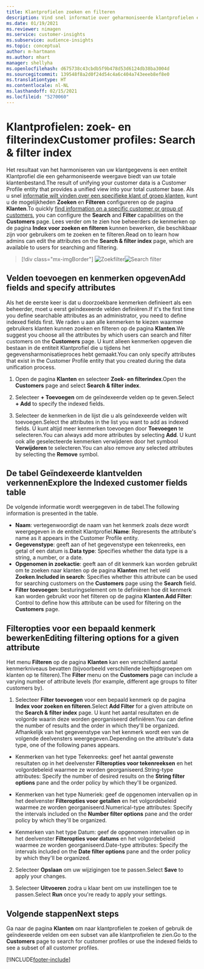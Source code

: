 ```yaml
---
title: Klantprofielen zoeken en filteren
description: Vind snel informatie over geharmoniseerde klantprofielen en filter op opgegeven kenmerken.
ms.date: 01/19/2021
ms.reviewer: nimagen
ms.service: customer-insights
ms.subservice: audience-insights
ms.topic: conceptual
author: m-hartmann
ms.author: mhart
manager: shellyha
ms.openlocfilehash: d675738c43cbdb5f9b478d53d6124db38ba3004d
ms.sourcegitcommit: 139548f8a2d0f24d54c4a6c404a743eeeb8ef8e0
ms.translationtype: HT
ms.contentlocale: nl-NL
ms.lasthandoff: 02/15/2021
ms.locfileid: "5270060"
---
```

# <a name="customer-profiles-search--filter-index"></a><span data-ttu-id="b4191-103">Klantprofielen: zoek- en filterindex</span><span class="sxs-lookup"><span data-stu-id="b4191-103">Customer profiles: Search & filter index</span></span>

<span data-ttu-id="b4191-104">Het resultaat van het harmoniseren van uw klantgegevens is een entiteit Klantprofiel die een geharmoniseerde weergave biedt van uw totale klantenbestand.</span><span class="sxs-lookup"><span data-stu-id="b4191-104">The result of unifying your customer data is a Customer Profile entity that provides a unified view into your total customer base.</span></span> <span data-ttu-id="b4191-105">Als u snel [informatie wilt vinden over een specifieke klant of groep klanten](customer-profiles.md), kunt u de mogelijkheden **Zoeken** en **Filteren** configureren op de pagina **Klanten**.</span><span class="sxs-lookup"><span data-stu-id="b4191-105">To quickly [find information on a specific customer or group of customers](customer-profiles.md), you can configure the **Search** and **Filter** capabilities on the **Customers** page.</span></span> <span data-ttu-id="b4191-106">Lees verder om te zien hoe beheerders de kenmerken op de pagina **Index voor zoeken en filteren** kunnen bewerken, die beschikbaar zijn voor gebruikers om te zoeken en te filteren.</span><span class="sxs-lookup"><span data-stu-id="b4191-106">Read on to learn how admins can edit the attributes on the **Search & filter index** page, which are available to users for searching and filtering.</span></span>

> [!div class="mx-imgBorder"]
> <span data-ttu-id="b4191-107">![Zoekfilter](media/search-filter.png "Zoekfilter")</span><span class="sxs-lookup"><span data-stu-id="b4191-107">![Search filter](media/search-filter.png "Search filter")</span></span>

## <a name="add-fields-and-specify-attributes"></a><span data-ttu-id="b4191-108">Velden toevoegen en kenmerken opgeven</span><span class="sxs-lookup"><span data-stu-id="b4191-108">Add fields and specify attributes</span></span>

<span data-ttu-id="b4191-109">Als het de eerste keer is dat u doorzoekbare kenmerken definieert als een beheerder, moet u eerst geïndexeerde velden definiëren.</span><span class="sxs-lookup"><span data-stu-id="b4191-109">If it's the first time you define searchable attributes as an administrator, you need to define indexed fields first.</span></span> <span data-ttu-id="b4191-110">We raden u aan alle kenmerken te kiezen waarmee gebruikers klanten kunnen zoeken en filteren op de pagina **Klanten**.</span><span class="sxs-lookup"><span data-stu-id="b4191-110">We suggest you choose all the attributes by which users can search and filter customers on the **Customers** page.</span></span> <span data-ttu-id="b4191-111">U kunt alleen kenmerken opgeven die bestaan in de entiteit Klantprofiel die u tijdens het gegevensharmonisatieproces hebt gemaakt.</span><span class="sxs-lookup"><span data-stu-id="b4191-111">You can only specify attributes that exist in the Customer Profile entity that you created during the data unification process.</span></span>

1. <span data-ttu-id="b4191-112">Open de pagina **Klanten** en selecteer **Zoek- en filterindex**.</span><span class="sxs-lookup"><span data-stu-id="b4191-112">Open the **Customers** page and select **Search & filter index**.</span></span>

2. <span data-ttu-id="b4191-113">Selecteer **+ Toevoegen** om de geïndexeerde velden op te geven.</span><span class="sxs-lookup"><span data-stu-id="b4191-113">Select **+ Add** to specify the indexed fields.</span></span>

3. <span data-ttu-id="b4191-114">Selecteer de kenmerken in de lijst die u als geïndexeerde velden wilt toevoegen.</span><span class="sxs-lookup"><span data-stu-id="b4191-114">Select the attributes in the list you want to add as indexed fields.</span></span> <span data-ttu-id="b4191-115">U kunt altijd meer kenmerken toevoegen door **Toevoegen** te selecteren.</span><span class="sxs-lookup"><span data-stu-id="b4191-115">You can always add more attributes by selecting **Add**.</span></span> <span data-ttu-id="b4191-116">U kunt ook alle geselecteerde kenmerken verwijderen door het symbool **Verwijderen** te selecteren.</span><span class="sxs-lookup"><span data-stu-id="b4191-116">You can also remove any selected attributes by selecting the **Remove** symbol.</span></span>

## <a name="explore-the-indexed-customer-fields-table"></a><span data-ttu-id="b4191-117">De tabel Geïndexeerde klantvelden verkennen</span><span class="sxs-lookup"><span data-stu-id="b4191-117">Explore the Indexed customer fields table</span></span>

<span data-ttu-id="b4191-118">De volgende informatie wordt weergegeven in de tabel.</span><span class="sxs-lookup"><span data-stu-id="b4191-118">The following information is presented in the table.</span></span>

- <span data-ttu-id="b4191-119">**Naam**: vertegenwoordigt de naam van het kenmerk zoals deze wordt weergegeven in de entiteit Klantprofiel.</span><span class="sxs-lookup"><span data-stu-id="b4191-119">**Name**: Represents the attribute's name as it appears in the Customer Profile entity.</span></span>
- <span data-ttu-id="b4191-120">**Gegevenstype**: geeft aan of het gegevenstype een tekenreeks, een getal of een datum is.</span><span class="sxs-lookup"><span data-stu-id="b4191-120">**Data type**: Specifies whether the data type is a string, a number, or a date.</span></span>
- <span data-ttu-id="b4191-121">**Opgenomen in zoekactie**: geeft aan of dit kenmerk kan worden gebruikt om te zoeken naar klanten op de pagina **Klanten** met het veld **Zoeken**.</span><span class="sxs-lookup"><span data-stu-id="b4191-121">**Included in search**: Specifies whether this attribute can be used for searching customers on the **Customers** page using the **Search** field.</span></span>
- <span data-ttu-id="b4191-122">**Filter toevoegen**: besturingselement om te definiëren hoe dit kenmerk kan worden gebruikt voor het filteren op de pagina **Klanten**.</span><span class="sxs-lookup"><span data-stu-id="b4191-122">**Add Filter**: Control to define how this attribute can be used for filtering on the **Customers** page.</span></span>

## <a name="editing-filtering-options-for-a-given-attribute"></a><span data-ttu-id="b4191-123">Filteropties voor een bepaald kenmerk bewerken</span><span class="sxs-lookup"><span data-stu-id="b4191-123">Editing filtering options for a given attribute</span></span>

<span data-ttu-id="b4191-124">Het menu **Filteren** op de pagina **Klanten** kan een verschillend aantal kenmerkniveaus bevatten (bijvoorbeeld verschillende leeftijdsgroepen om klanten op te filteren).</span><span class="sxs-lookup"><span data-stu-id="b4191-124">The **Filter** menu on the **Customers** page can include a varying number of attribute levels (for example, different age groups to filter customers by).</span></span>

1. <span data-ttu-id="b4191-125">Selecteer **Filter toevoegen** voor een bepaald kenmerk op de pagina **Index voor zoeken en filteren**.</span><span class="sxs-lookup"><span data-stu-id="b4191-125">Select **Add Filter** for a given attribute on the **Search & filter index** page.</span></span> <span data-ttu-id="b4191-126">U kunt het aantal resultaten en de volgorde waarin deze worden georganiseerd definiëren.</span><span class="sxs-lookup"><span data-stu-id="b4191-126">You can define the number of results and the order in which they'll be organized.</span></span> <span data-ttu-id="b4191-127">Afhankelijk van het gegevenstype van het kenmerk wordt een van de volgende deelvensters weergegeven.</span><span class="sxs-lookup"><span data-stu-id="b4191-127">Depending on the attribute's data type, one of the following panes appears.</span></span>

- <span data-ttu-id="b4191-128">Kenmerken van het type Tekenreeks: geef het aantal gewenste resultaten op in het deelvenster **Filteropties voor tekenreeksen** en het volgordebeleid waarmee ze worden georganiseerd.</span><span class="sxs-lookup"><span data-stu-id="b4191-128">String-type attributes: Specify the number of desired results on the **String filter options** pane and the order policy by which they'll be organized.</span></span>

- <span data-ttu-id="b4191-129">Kenmerken van het type Numeriek: geef de opgenomen intervallen op in het deelvenster **Filteropties voor getallen** en het volgordebeleid waarmee ze worden georganiseerd.</span><span class="sxs-lookup"><span data-stu-id="b4191-129">Numerical-type attributes: Specify the intervals included on the **Number filter options** pane and the order policy by which they'll be organized.</span></span>

- <span data-ttu-id="b4191-130">Kenmerken van het type Datum: geef de opgenomen intervallen op in het deelvenster **Filteropties voor datums** en het volgordebeleid waarmee ze worden georganiseerd.</span><span class="sxs-lookup"><span data-stu-id="b4191-130">Date-type attributes:  Specify the intervals included on the **Date filter options** pane and the order policy by which they'll be organized.</span></span>

2. <span data-ttu-id="b4191-131">Selecteer **Opslaan** om uw wijzigingen toe te passen.</span><span class="sxs-lookup"><span data-stu-id="b4191-131">Select **Save** to apply your changes.</span></span>

3. <span data-ttu-id="b4191-132">Selecteer **Uitvoeren** zodra u klaar bent om uw instellingen toe te passen.</span><span class="sxs-lookup"><span data-stu-id="b4191-132">Select **Run** once you're ready to apply your settings.</span></span>

## <a name="next-steps"></a><span data-ttu-id="b4191-133">Volgende stappen</span><span class="sxs-lookup"><span data-stu-id="b4191-133">Next steps</span></span>

<span data-ttu-id="b4191-134">Ga naar de pagina **Klanten** om naar klantprofielen te zoeken of gebruik de geïndexeerde velden om een subset van alle klantprofielen te zien.</span><span class="sxs-lookup"><span data-stu-id="b4191-134">Go to the **Customers** page to search for customer profiles or use the indexed fields to see a subset of all customer profiles.</span></span>


[!INCLUDE[footer-include](../includes/footer-banner.md)]